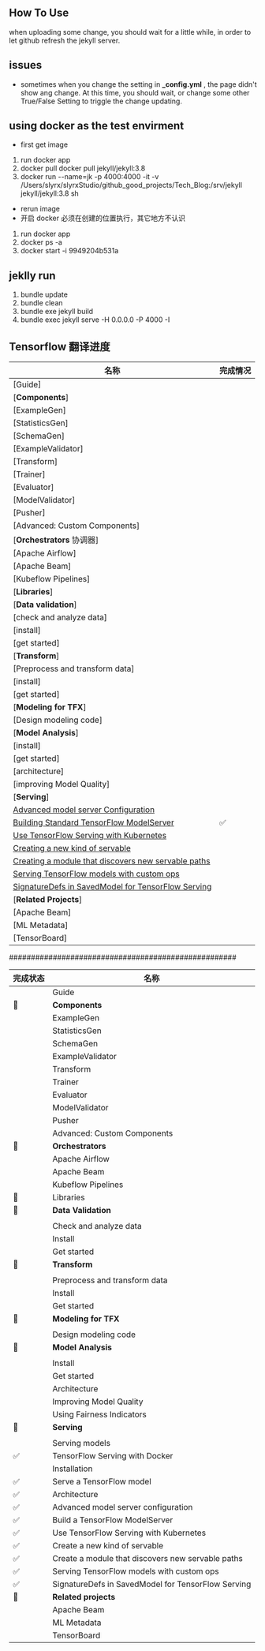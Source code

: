 
## How To Use
when uploading some change, you should wait for a little while, in order to let github refresh the jekyll server.

## issues
+ sometimes when you change the setting in **\_config.yml** , the page didn't show ang change. At this time, you should wait, or change some other True/False Setting to triggle the change updating.


## using docker as the test envirment
+ first get image
1. run docker app
2. docker pull docker pull jekyll/jekyll:3.8
3. docker run --name=jk -p 4000:4000 -it -v /Users/slyrx/slyrxStudio/github_good_projects/Tech_Blog:/srv/jekyll jekyll/jekyll:3.8 sh

+ rerun image
+ 开启 docker 必须在创建的位置执行，其它地方不认识
1. run docker app
2. docker ps -a
3. docker start -i 9949204b531a

## jeklly run
1. bundle update
2. bundle clean  
3. bundle exe jekyll build
4. bundle exec jekyll serve -H 0.0.0.0 -P 4000 -I


## Tensorflow 翻译进度

|名称|完成情况|
|---|---|
|[Guide]||
|[**Components**]||
|  [ExampleGen]||
|  [StatisticsGen]||
|  [SchemaGen]||
|  [ExampleValidator]||
|  [Transform]||
|  [Trainer]||
|  [Evaluator]||
|  [ModelValidator]||
|  [Pusher]||
|  [Advanced: Custom Components]||
|[**Orchestrators** 协调器]||
|  [Apache Airflow]||
|  [Apache Beam]||
|  [Kubeflow Pipelines]||
|[**Libraries**]||
|  [**Data validation**]||
|  [check and analyze data]||
|  [install]||
|  [get started]||
|[**Transform**]||
|  [Preprocess and transform data]||
|  [install]||
|  [get started]||
|[**Modeling for TFX**]||
|  [Design modeling code]||
|[**Model Analysis**]||
|  [install]||
|  [get started]||
|  [architecture]||
|  [improving Model Quality]||
|[**Serving**]||
|[Advanced model server Configuration](https://www.tensorflow.org/tfx/serving/custom_servable)||
|[Building Standard TensorFlow ModelServer](https://www.tensorflow.org/tfx/serving/serving_advanced)|✅|
|[Use TensorFlow Serving with Kubernetes](https://www.tensorflow.org/tfx/serving/serving_kubernetes)||
|[Creating a new kind of servable](https://www.tensorflow.org/tfx/serving/custom_servable)||
|[Creating a module that discovers new servable paths](https://www.tensorflow.org/tfx/serving/custom_source)||
|[Serving TensorFlow models with custom ops](https://www.tensorflow.org/tfx/serving/custom_ops)||
|[SignatureDefs in SavedModel for TensorFlow Serving](https://www.tensorflow.org/tfx/serving/signature_defs)||
|[**Related Projects**]||
|[Apache Beam]||
|[ML Metadata]||
|[TensorBoard]||

####################################################

|完成状态|名称|
|---|---|
||Guide|
|🌹|**Components**|
||ExampleGen|
||StatisticsGen|
||SchemaGen|
||ExampleValidator|
||Transform|
||Trainer|
||Evaluator|
||ModelValidator|
||Pusher|
||Advanced: Custom Components|
|🌹|**Orchestrators**|
||Apache Airflow|
||Apache Beam|
||Kubeflow Pipelines|
|🌹|Libraries|
|🌹|**Data Validation**|
|||
||Check and analyze data|
||Install|
||Get started|
|🌹|**Transform**|
|||
||Preprocess and transform data|
||Install|
||Get started|
|🌹|**Modeling for TFX**|
|||
||Design modeling code|
|🌹|**Model Analysis**|
|||
||Install|
||Get started|
||Architecture|
||Improving Model Quality|
||Using Fairness Indicators|
|🌹|**Serving**|
|||
||Serving models|
|✅|TensorFlow Serving with Docker|
||Installation|
|✅|Serve a TensorFlow model|
|✅|Architecture|
|✅|Advanced model server configuration|
|✅|Build a TensorFlow ModelServer|
|✅|Use TensorFlow Serving with Kubernetes|
|✅|Create a new kind of servable|
|✅|Create a module that discovers new servable paths|
|✅|Serving TensorFlow models with custom ops|
|✅|SignatureDefs in SavedModel for TensorFlow Serving|
|🌹|**Related projects**|
||Apache Beam|
||ML Metadata|
||TensorBoard|
